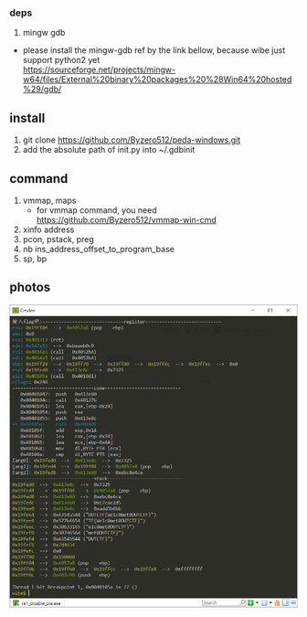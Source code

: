 ### deps
1. mingw gdb
+ please install the mingw-gdb ref by the link bellow, because wibe just support python2 yet<br>
https://sourceforge.net/projects/mingw-w64/files/External%20binary%20packages%20%28Win64%20hosted%29/gdb/

## install
1. git clone https://github.com/Byzero512/peda-windows.git
2. add the absolute path of init.py into ~/.gdbinit

## command
1. vmmap, maps
    + for vmmap command, you need https://github.com/Byzero512/vmmap-win-cmd
2. xinfo address
3. pcon, pstack, preg
4. nb ins_address_offset_to_program_base
3. sp, bp


## photos
![](./img/screen.png)
